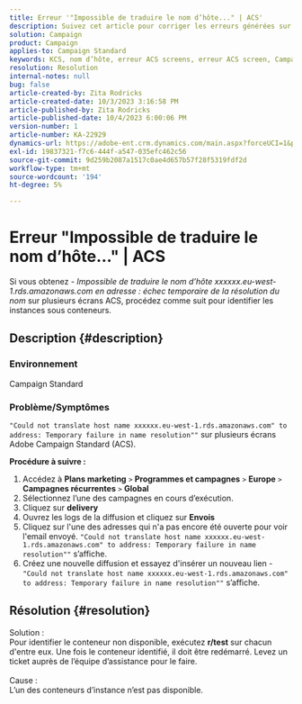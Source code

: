 ```yaml
---
title: Erreur '"Impossible de traduire le nom d’hôte..." | ACS'
description: Suivez cet article pour corriger les erreurs générées sur plusieurs écrans Adobe Campaign Standard
solution: Campaign
product: Campaign
applies-to: Campaign Standard
keywords: KCS, nom d’hôte, erreur ACS screens, erreur ACS screen, Campaign Standard
resolution: Resolution
internal-notes: null
bug: false
article-created-by: Zita Rodricks
article-created-date: 10/3/2023 3:16:58 PM
article-published-by: Zita Rodricks
article-published-date: 10/4/2023 6:00:06 PM
version-number: 1
article-number: KA-22929
dynamics-url: https://adobe-ent.crm.dynamics.com/main.aspx?forceUCI=1&pagetype=entityrecord&etn=knowledgearticle&id=f94f75df-ff61-ee11-be6e-6045bd006268
exl-id: 19837321-f7c6-444f-a547-035efc462c56
source-git-commit: 9d259b2087a1517c0ae4d657b57f28f5319fdf2d
workflow-type: tm+mt
source-wordcount: '194'
ht-degree: 5%

---
```


# Erreur &quot;Impossible de traduire le nom d’hôte...&quot; | ACS


Si vous obtenez - *Impossible de traduire le nom d’hôte xxxxxx.eu-west-1.rds.amazonaws.com en adresse : échec temporaire de la résolution du nom* sur plusieurs écrans ACS, procédez comme suit pour identifier les instances sous conteneurs.

## Description {#description}


### <b>Environnement</b>

Campaign Standard



### <b>Problème/Symptômes</b>

`"Could not translate host name xxxxxx.eu-west-1.rds.amazonaws.com" to address: Temporary failure in name resolution""` sur plusieurs écrans Adobe Campaign Standard (ACS).

<b>Procédure à suivre :</b>

1. Accédez à <b>Plans marketing</b> `>`  <b>Programmes et campagnes</b> `>`  <b>Europe</b> `>`  <b>Campagnes récurrentes</b> `>`  <b>Global</b>
2. Sélectionnez l’une des campagnes en cours d’exécution.
3. Cliquez sur <b>delivery</b>
4. Ouvrez les logs de la diffusion et cliquez sur <b>Envois</b>
5. Cliquez sur l&#39;une des adresses qui n&#39;a pas encore été ouverte pour voir l&#39;email envoyé. `"Could not translate host name xxxxxx.eu-west-1.rds.amazonaws.com" to address: Temporary failure in name resolution""` s’affiche.
6. Créez une nouvelle diffusion et essayez d&#39;insérer un nouveau lien - `"Could not translate host name xxxxxx.eu-west-1.rds.amazonaws.com" to address: Temporary failure in name resolution""` s’affiche.



## Résolution {#resolution}

Solution :<br>
Pour identifier le conteneur non disponible, exécutez <b>r/test</b> sur chacun d&#39;entre eux.
Une fois le conteneur identifié, il doit être redémarré. Levez un ticket auprès de l’équipe d’assistance pour le faire.
<br><br>Cause :<br>
L’un des conteneurs d’instance n’est pas disponible.
